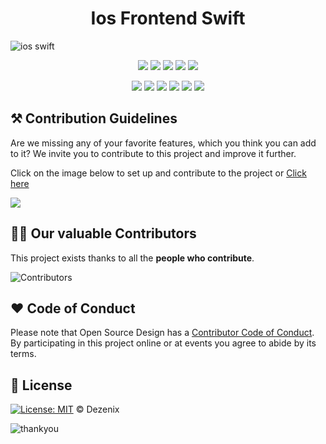 <h1 align="center">Ios Frontend Swift</h1>

![ios swift](https://user-images.githubusercontent.com/64855541/138314093-f91aadcb-8c9e-4d2e-921b-29f865f76743.png)

<div align="center">

<a href="https://github.com/Dezenix/ios-frontend-swift"><img src="https://badges.frapsoft.com/os/v1/open-source.svg?v=103"></a>
<a href="https://github.com/Dezenix/ios-frontend-swift"><img src="https://img.shields.io/badge/Built%20by-Designers-0059b3"></a>
<a href="https://github.com/Dezenix/ios-frontend-swift"><img src="https://img.shields.io/static/v1.svg?label=Contributions&message=Welcome&color=yellow"></a>
<a href="https://github.com/Dezenix/"><img src="https://img.shields.io/badge/Maintained%3F-yes-brightgreen.svg?v=103"></a>
<a href="https://github.com/Dezenix/ios-frontend-swift/blob/master/LICENSE"><img src="https://img.shields.io/badge/license-MIT-blue.svg?v=103"></a>

<a href="https://github.com/Dezenix/ios-frontend-swift/graphs/contributors"><img src="https://img.shields.io/github/contributors/Dezenix/ios-frontend-swift?color=brightgreen"></a>
<a href="https://github.com/Dezenix/ios-frontend-swift/stargazers"><img src="https://img.shields.io/github/stars/Dezenix/ios-frontend-swift?color=0059b3"></a>
<a href="https://github.com/Dezenix/ios-frontend-swift/network/members"><img src="https://img.shields.io/github/forks/Dezenix/ios-frontend-swift?color=yellow"></a>
<a href="https://github.com/Dezenix/ios-frontend-swift/issues?q=is%3Aissue+is%3Aclosed"><img src="https://img.shields.io/github/issues-closed-raw/Dezenix/ios-frontend-swift?color=yellow"></a>
<a href="https://github.com/Dezenix/ios-frontend-swift/pulls"><img src="https://img.shields.io/github/issues-pr/Dezenix/ios-frontend-swift?color=brightgreen"></a>
<a href="https://github.com/Dezenix/ios-frontend-swift/pulls?q=is%3Apr+is%3Aclosed"><img src="https://img.shields.io/github/issues-pr-closed-raw/Dezenix/ios-frontend-swift?color=0059b3"></a>
<!-- <a href="https://github.com/Dezenix/ios-frontend-swift/issues"><img src="https://img.shields.io/github/issues/Dezenix/ios-frontend-swift?color=0059b3"></a> -->

</div>

## ⚒️ Contribution Guidelines

Are we missing any of your favorite features, which you think you can add to it? We invite you to contribute to this project and improve it further.

Click on the image below to set up and contribute to the project or [Click here](https://github.com/Dezenix/.github/blob/main/CONTRIBUTING.md)

[![](https://user-images.githubusercontent.com/64855541/138306649-c5908e14-db8b-4d7f-a1f5-06c44f571e00.png)](https://github.com/Dezenix/.github/blob/main/CONTRIBUTING.md)

## 👨‍💻 Our valuable Contributors

This project exists thanks to all the **people who contribute**.

![Contributors](https://contributors-img.web.app/image?repo=Dezenix/ios-frontend-swift)

## ❤️ Code of Conduct

Please note that Open Source Design has a [Contributor Code of Conduct](https://github.com/Dezenix/.github/blob/main/CODE_OF_CONDUCT.md). By participating in this project online or at events you agree to abide by its terms.

## 📜 License

[![License: MIT](https://img.shields.io/badge/License-MIT-yellow.svg)](./LICENSE) © Dezenix

![thankyou](https://user-images.githubusercontent.com/64855541/138306714-011473dd-9d07-41f7-9191-03f500565923.png)
